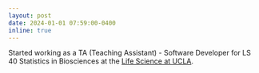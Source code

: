 ```yaml
---
layout: post
date: 2024-01-01 07:59:00-0400
inline: true
---
```


Started working as a TA (Teaching Assistant) - Software Developer for LS 40 Statistics in Biosciences at the [Life Science at UCLA](https://www.lscore.ucla.edu/). 
